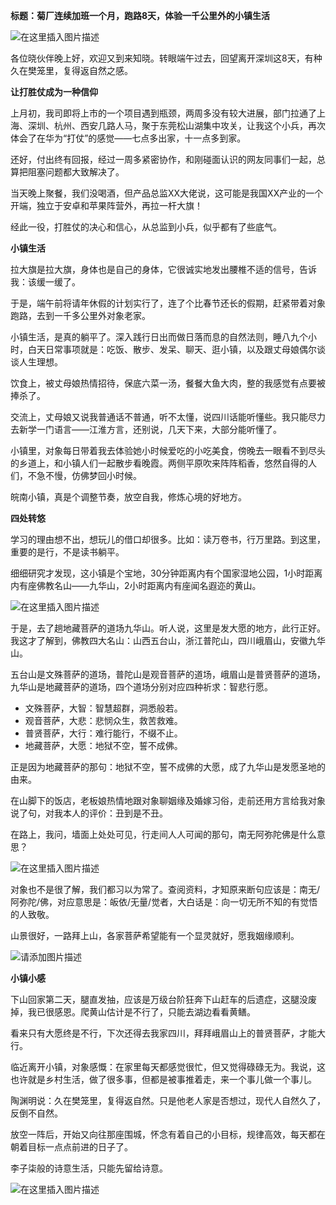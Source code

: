 **标题：菊厂连续加班一个月，跑路8天，体验一千公里外的小镇生活**

![在这里插入图片描述](https://img-blog.csdnimg.cn/45eaf407bbde422a8746fb200a0108fb.png)

各位晓伙伴晚上好，欢迎又到来知晓。转眼端午过去，回望离开深圳这8天，有种久在樊笼里，复得返自然之感。

**让打胜仗成为一种信仰**

上月初，我司即将上市的一个项目遇到瓶颈，两周多没有较大进展，部门拉通了上海、深圳、杭州、西安几路人马，聚于东莞松山湖集中攻关，让我这个小兵，再次体会了在华为“打仗”的感觉——七点多出家，十一点多到家。

还好，付出终有回报，经过一周多紧密协作，和刚碰面认识的网友同事们一起，总算把阻塞问题都大致解决了。

当天晚上聚餐，我们没喝酒，但产品总监XX大佬说，这可能是我国XX产业的一个开端，独立于安卓和苹果阵营外，再拉一杆大旗！

经此一役，打胜仗的决心和信心，从总监到小兵，似乎都有了些底气。

**小镇生活**

拉大旗是拉大旗，身体也是自己的身体，它很诚实地发出腰椎不适的信号，告诉我：该缓一缓了。

于是，端午前将请年休假的计划实行了，连了个比春节还长的假期，赶紧带着对象跑路，去到一千多公里外对象老家。

小镇生活，是真的躺平了。深入践行日出而做日落而息的自然法则，睡八九个小时，白天日常事项就是：吃饭、散步、发呆、聊天、逛小镇，以及跟丈母娘偶尔谈谈人生理想。

饮食上，被丈母娘热情招待，保底六菜一汤，餐餐大鱼大肉，整的我感觉有点要被捧杀了。

交流上，丈母娘又说我普通话不普通，听不太懂，说四川话能听懂些。我只能尽力去新学一门语言——江淮方言，还别说，几天下来，大部分能听懂了。

小镇里，对象每日带着我去体验她小时候爱吃的小吃美食，傍晚去一眼看不到尽头的乡道上，和小镇人们一起散步看晚霞。两侧平原吹来阵阵稻香，悠然自得的人们，不急不慢，仿佛梦回小时候。

皖南小镇，真是个调整节奏，放空自我，修炼心境的好地方。

**四处转悠**

学习的理由想不出，想玩儿的借口却很多。比如：读万卷书，行万里路。到这里，重要的是行，不是读书躺平。

细细研究才发现，这小镇是个宝地，30分钟距离内有个国家湿地公园，1小时距离内有座佛教名山——九华山，2小时距离内有座闻名遐迩的黄山。

![在这里插入图片描述](https://img-blog.csdnimg.cn/997e4927a42d4defbb5255bb9d353b43.png)

于是，去了趟地藏菩萨的道场九华山。听人说，这里是发大愿的地方，此行正好。我这才了解到，佛教四大名山：山西五台山，浙江普陀山，四川峨眉山，安徽九华山。

五台山是文殊菩萨的道场，普陀山是观音菩萨的道场，峨眉山是普贤菩萨的道场，九华山是地藏菩萨的道场，四个道场分别对应四种祈求：智悲行愿。

- 文殊菩萨，大智：智慧超群，洞悉般若。
- 观音菩萨，大悲：悲悯众生，救苦救难。
- 普贤菩萨，大行：难行能行，不缀不止。
- 地藏菩萨，大愿：地狱不空，誓不成佛。

正是因为地藏菩萨的那句：地狱不空，誓不成佛的大愿，成了九华山是发愿圣地的由来。

在山脚下的饭店，老板娘热情地跟对象聊姻缘及婚嫁习俗，走前还用方言给我对象说了句，对我本人的评价：丑到是不丑。

在路上，我问，墙面上处处可见，行走间人人可闻的那句，南无阿弥陀佛是什么意思？

![在这里插入图片描述](https://img-blog.csdnimg.cn/63705b6fff6c40cfb6a7e41d156e74d3.png#pic_center)

对象也不是很了解，我们都习以为常了。查阅资料，才知原来断句应该是：南无/阿弥陀/佛，对应意思是：皈依/无量/觉者，大白话是：向一切无所不知的有觉悟的人致敬。

山景很好，一路拜上山，各家菩萨希望能有一个显灵就好，愿我姻缘顺利。

![请添加图片描述](https://img-blog.csdnimg.cn/843dab366d6e4037aa705fde93a32173.png)

**小镇小感**

下山回家第二天，腿直发抽，应该是万级台阶狂奔下山赶车的后遗症，这腿没废掉，我已很感恩。爬黄山估计是不行了，只能去湖边看看黄鳝。

看来只有大愿终是不行，下次还得去我家四川，拜拜峨眉山上的普贤菩萨，才能大行。

临近离开小镇，对象感慨：在家里每天都感觉很忙，但又觉得碌碌无为。我说，这也许就是乡村生活，做了很多事，但都是被事推着走，来一个事儿做一个事儿。

陶渊明说：久在樊笼里，复得返自然。只是他老人家是否想过，现代人自然久了，反倒不自然。

放空一阵后，开始又向往那座围城，怀念有着自己的小目标，规律高效，每天都在朝着目标一点点前进的日子了。

李子柒般的诗意生活，只能先留给诗意。

![在这里插入图片描述](https://img-blog.csdnimg.cn/cdafffd0fa0d4b71adaf0ac14aa2cd75.png#pic_center)
